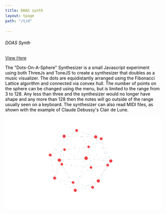 ```yaml
---
title: DOAS synth
layout: tpage
path: "/t/d"

---
```

###### <span style="color:black">DOAS Synth</span>

[View Here](https://chrlee.github.io/DOAS/)

<span style="color:black">The "Dots-On-A-Sphere" Synthesizer is a small Javascript experiment using both ThreeJs and ToneJS to create a synthesizer that doubles as a music visualizer. The dots are equidistantly arranged using the Fibonacci Lattice algorithm and connected via convex hull. The number of points on the sphere can be changed using the menu, but is limited to the range from 3 to 128. Any less than three and the synthesizer would no longer have shape and any more than 128 then the notes will go outside of the range usually seen on a keyboard. The synthesizer can also read MIDI files, as shown with the example of Claude Debussy's Clair de Lune.</span>

[![Screenshot of DOAS synth](./screenshot.png)](https://chrlee.github.io/DOAS/)